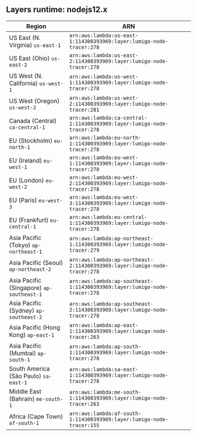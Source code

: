 Layers runtime: nodejs12.x
----
| Region | ARN |
| --- | --- |
|US East (N. Virginia)  `us-east-1`|`arn:aws:lambda:us-east-1:114300393969:layer:lumigo-node-tracer:278`|
|US East (Ohio)  `us-east-2`|`arn:aws:lambda:us-east-2:114300393969:layer:lumigo-node-tracer:278`|
|US West (N. California)  `us-west-1`|`arn:aws:lambda:us-west-1:114300393969:layer:lumigo-node-tracer:278`|
|US West (Oregon)  `us-west-2`|`arn:aws:lambda:us-west-2:114300393969:layer:lumigo-node-tracer:281`|
|Canada (Central)  `ca-central-1`|`arn:aws:lambda:ca-central-1:114300393969:layer:lumigo-node-tracer:278`|
|EU (Stockholm)  `eu-north-1`|`arn:aws:lambda:eu-north-1:114300393969:layer:lumigo-node-tracer:278`|
|EU (Ireland)  `eu-west-1`|`arn:aws:lambda:eu-west-1:114300393969:layer:lumigo-node-tracer:278`|
|EU (London)  `eu-west-2`|`arn:aws:lambda:eu-west-2:114300393969:layer:lumigo-node-tracer:278`|
|EU (Paris)  `eu-west-3`|`arn:aws:lambda:eu-west-3:114300393969:layer:lumigo-node-tracer:278`|
|EU (Frankfurt)  `eu-central-1`|`arn:aws:lambda:eu-central-1:114300393969:layer:lumigo-node-tracer:278`|
|Asia Pacific (Tokyo)  `ap-northeast-1`|`arn:aws:lambda:ap-northeast-1:114300393969:layer:lumigo-node-tracer:279`|
|Asia Pacific (Seoul)  `ap-northeast-2`|`arn:aws:lambda:ap-northeast-2:114300393969:layer:lumigo-node-tracer:278`|
|Asia Pacific (Singapore)  `ap-southeast-1`|`arn:aws:lambda:ap-southeast-1:114300393969:layer:lumigo-node-tracer:278`|
|Asia Pacific (Sydney)  `ap-southeast-2`|`arn:aws:lambda:ap-southeast-2:114300393969:layer:lumigo-node-tracer:278`|
|Asia Pacific (Hong Kong)  `ap-east-1`|`arn:aws:lambda:ap-east-1:114300393969:layer:lumigo-node-tracer:263`|
|Asia Pacific (Mumbai)  `ap-south-1`|`arn:aws:lambda:ap-south-1:114300393969:layer:lumigo-node-tracer:278`|
|South America (São Paulo)  `sa-east-1`|`arn:aws:lambda:sa-east-1:114300393969:layer:lumigo-node-tracer:278`|
|Middle East (Bahrain)  `me-south-1`|`arn:aws:lambda:me-south-1:114300393969:layer:lumigo-node-tracer:263`|
|Africa (Cape Town)  `af-south-1`|`arn:aws:lambda:af-south-1:114300393969:layer:lumigo-node-tracer:155`|
